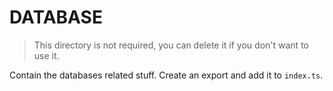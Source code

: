 # DATABASE

> This directory is not required, you can delete it if you don't want to use it.

Contain the databases related stuff.
Create an export and add it to `index.ts`.
